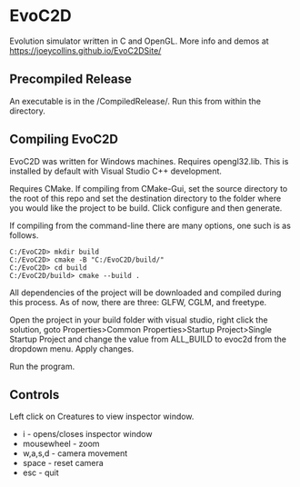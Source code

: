 # EvoC2D
Evolution simulator written in C and OpenGL. More info and demos at https://joeycollins.github.io/EvoC2DSite/

## Precompiled Release

An executable is in the /CompiledRelease/. Run this from within the directory.

## Compiling EvoC2D

EvoC2D was written for Windows machines. Requires opengl32.lib. This is installed by default with Visual Studio C++ development.

Requires CMake. If compiling from CMake-Gui, set the source directory to
the root of this repo and set the destination directory to the folder where
you would like the project to be build. Click configure and then generate. 

If compiling from the command-line there are many options, one such is as follows.

```console
C:/EvoC2D> mkdir build
C:/EvoC2D> cmake -B "C:/EvoC2D/build/"
C:/EvoC2D> cd build
C:/EvoC2D/build> cmake --build .
```

All dependencies of the project will be downloaded and compiled during this process. As of now, there are 
three: GLFW, CGLM, and freetype.

Open the project in your build folder with visual studio, right click the solution, goto Properties>Common Properties>Startup Project>Single Startup Project
and change the value from ALL_BUILD to evoc2d from the dropdown menu. Apply changes.

Run the program.

## Controls

Left click on Creatures to view inspector window.

* i - opens/closes inspector window
* mousewheel - zoom
* w,a,s,d - camera movement
* space - reset camera
* esc - quit
